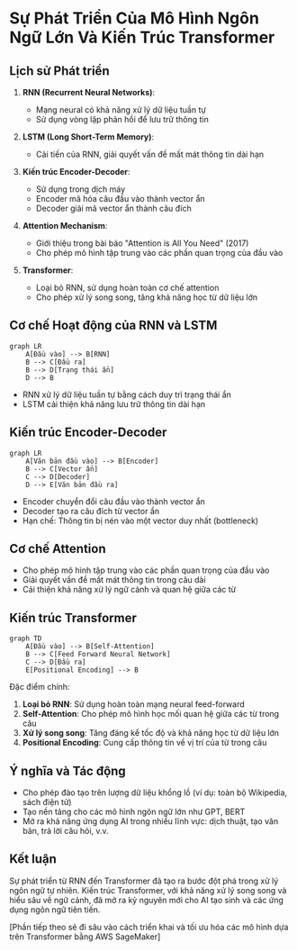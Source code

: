 # Sự Phát Triển Của Mô Hình Ngôn Ngữ Lớn Và Kiến Trúc Transformer

## Lịch sử Phát triển

1. **RNN (Recurrent Neural Networks)**: 
   - Mạng neural có khả năng xử lý dữ liệu tuần tự
   - Sử dụng vòng lặp phản hồi để lưu trữ thông tin

2. **LSTM (Long Short-Term Memory)**:
   - Cải tiến của RNN, giải quyết vấn đề mất mát thông tin dài hạn

3. **Kiến trúc Encoder-Decoder**:
   - Sử dụng trong dịch máy
   - Encoder mã hóa câu đầu vào thành vector ẩn
   - Decoder giải mã vector ẩn thành câu đích

4. **Attention Mechanism**:
   - Giới thiệu trong bài báo "Attention is All You Need" (2017)
   - Cho phép mô hình tập trung vào các phần quan trọng của đầu vào

5. **Transformer**:
   - Loại bỏ RNN, sử dụng hoàn toàn cơ chế attention
   - Cho phép xử lý song song, tăng khả năng học từ dữ liệu lớn

## Cơ chế Hoạt động của RNN và LSTM

```mermaid
graph LR
    A[Đầu vào] --> B[RNN]
    B --> C[Đầu ra]
    B --> D[Trạng thái ẩn]
    D --> B
```

- RNN xử lý dữ liệu tuần tự bằng cách duy trì trạng thái ẩn
- LSTM cải thiện khả năng lưu trữ thông tin dài hạn

## Kiến trúc Encoder-Decoder

```mermaid
graph LR
    A[Văn bản đầu vào] --> B[Encoder]
    B --> C[Vector ẩn]
    C --> D[Decoder]
    D --> E[Văn bản đầu ra]
```

- Encoder chuyển đổi câu đầu vào thành vector ẩn
- Decoder tạo ra câu đích từ vector ẩn
- Hạn chế: Thông tin bị nén vào một vector duy nhất (bottleneck)

## Cơ chế Attention

- Cho phép mô hình tập trung vào các phần quan trọng của đầu vào
- Giải quyết vấn đề mất mát thông tin trong câu dài
- Cải thiện khả năng xử lý ngữ cảnh và quan hệ giữa các từ

## Kiến trúc Transformer

```mermaid
graph TD
    A[Đầu vào] --> B[Self-Attention]
    B --> C[Feed Forward Neural Network]
    C --> D[Đầu ra]
    E[Positional Encoding] --> B
```

Đặc điểm chính:
1. **Loại bỏ RNN**: Sử dụng hoàn toàn mạng neural feed-forward
2. **Self-Attention**: Cho phép mô hình học mối quan hệ giữa các từ trong câu
3. **Xử lý song song**: Tăng đáng kể tốc độ và khả năng học từ dữ liệu lớn
4. **Positional Encoding**: Cung cấp thông tin về vị trí của từ trong câu

## Ý nghĩa và Tác động

- Cho phép đào tạo trên lượng dữ liệu khổng lồ (ví dụ: toàn bộ Wikipedia, sách điện tử)
- Tạo nền tảng cho các mô hình ngôn ngữ lớn như GPT, BERT
- Mở ra khả năng ứng dụng AI trong nhiều lĩnh vực: dịch thuật, tạo văn bản, trả lời câu hỏi, v.v.

## Kết luận

Sự phát triển từ RNN đến Transformer đã tạo ra bước đột phá trong xử lý ngôn ngữ tự nhiên. Kiến trúc Transformer, với khả năng xử lý song song và hiểu sâu về ngữ cảnh, đã mở ra kỷ nguyên mới cho AI tạo sinh và các ứng dụng ngôn ngữ tiên tiến.

[Phần tiếp theo sẽ đi sâu vào cách triển khai và tối ưu hóa các mô hình dựa trên Transformer bằng AWS SageMaker]
